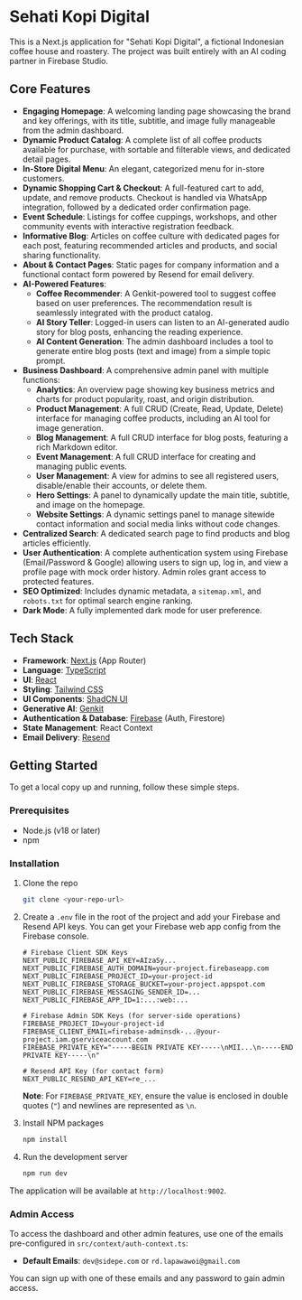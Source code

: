 # Sehati Kopi Digital

This is a Next.js application for "Sehati Kopi Digital", a fictional Indonesian coffee house and roastery. The project was built entirely with an AI coding partner in Firebase Studio.

## Core Features

- **Engaging Homepage**: A welcoming landing page showcasing the brand and key offerings, with its title, subtitle, and image fully manageable from the admin dashboard.
- **Dynamic Product Catalog**: A complete list of all coffee products available for purchase, with sortable and filterable views, and dedicated detail pages.
- **In-Store Digital Menu**: An elegant, categorized menu for in-store customers.
- **Dynamic Shopping Cart & Checkout**: A full-featured cart to add, update, and remove products. Checkout is handled via WhatsApp integration, followed by a dedicated order confirmation page.
- **Event Schedule**: Listings for coffee cuppings, workshops, and other community events with interactive registration feedback.
- **Informative Blog**: Articles on coffee culture with dedicated pages for each post, featuring recommended articles and products, and social sharing functionality.
- **About & Contact Pages**: Static pages for company information and a functional contact form powered by Resend for email delivery.
- **AI-Powered Features**:
    - **Coffee Recommender**: A Genkit-powered tool to suggest coffee based on user preferences. The recommendation result is seamlessly integrated with the product catalog.
    - **AI Story Teller**: Logged-in users can listen to an AI-generated audio story for blog posts, enhancing the reading experience.
    - **AI Content Generation**: The admin dashboard includes a tool to generate entire blog posts (text and image) from a simple topic prompt.
- **Business Dashboard**: A comprehensive admin panel with multiple functions:
    - **Analytics**: An overview page showing key business metrics and charts for product popularity, roast, and origin distribution.
    - **Product Management**: A full CRUD (Create, Read, Update, Delete) interface for managing coffee products, including an AI tool for image generation.
    - **Blog Management**: A full CRUD interface for blog posts, featuring a rich Markdown editor.
    - **Event Management**: A full CRUD interface for creating and managing public events.
    - **User Management**: A view for admins to see all registered users, disable/enable their accounts, or delete them.
    - **Hero Settings**: A panel to dynamically update the main title, subtitle, and image on the homepage.
    - **Website Settings**: A dynamic settings panel to manage sitewide contact information and social media links without code changes.
- **Centralized Search**: A dedicated search page to find products and blog articles efficiently.
- **User Authentication**: A complete authentication system using Firebase (Email/Password & Google) allowing users to sign up, log in, and view a profile page with mock order history. Admin roles grant access to protected features.
- **SEO Optimized**: Includes dynamic metadata, a `sitemap.xml`, and `robots.txt` for optimal search engine ranking.
- **Dark Mode**: A fully implemented dark mode for user preference.

## Tech Stack

- **Framework**: [Next.js](https://nextjs.org/) (App Router)
- **Language**: [TypeScript](https://www.typescriptlang.org/)
- **UI**: [React](https://reactjs.org/)
- **Styling**: [Tailwind CSS](https://tailwindcss.com/)
- **UI Components**: [ShadCN UI](https://ui.shadcn.com/)
- **Generative AI**: [Genkit](https://firebase.google.com/docs/genkit)
- **Authentication & Database**: [Firebase](https://firebase.google.com/) (Auth, Firestore)
- **State Management**: React Context
- **Email Delivery**: [Resend](https://resend.com)

## Getting Started

To get a local copy up and running, follow these simple steps.

### Prerequisites

- Node.js (v18 or later)
- npm

### Installation

1. Clone the repo
   ```sh
   git clone <your-repo-url>
   ```
2. Create a `.env` file in the root of the project and add your Firebase and Resend API keys. You can get your Firebase web app config from the Firebase console.
   ```env
   # Firebase Client SDK Keys
   NEXT_PUBLIC_FIREBASE_API_KEY=AIzaSy...
   NEXT_PUBLIC_FIREBASE_AUTH_DOMAIN=your-project.firebaseapp.com
   NEXT_PUBLIC_FIREBASE_PROJECT_ID=your-project-id
   NEXT_PUBLIC_FIREBASE_STORAGE_BUCKET=your-project.appspot.com
   NEXT_PUBLIC_FIREBASE_MESSAGING_SENDER_ID=...
   NEXT_PUBLIC_FIREBASE_APP_ID=1:...:web:...

   # Firebase Admin SDK Keys (for server-side operations)
   FIREBASE_PROJECT_ID=your-project-id
   FIREBASE_CLIENT_EMAIL=firebase-adminsdk-...@your-project.iam.gserviceaccount.com
   FIREBASE_PRIVATE_KEY="-----BEGIN PRIVATE KEY-----\nMII...\n-----END PRIVATE KEY-----\n"

   # Resend API Key (for contact form)
   NEXT_PUBLIC_RESEND_API_KEY=re_...
   ```
   **Note**: For `FIREBASE_PRIVATE_KEY`, ensure the value is enclosed in double quotes (`"`) and newlines are represented as `\n`.

3. Install NPM packages
   ```sh
   npm install
   ```
4. Run the development server
   ```sh
   npm run dev
   ```

The application will be available at `http://localhost:9002`.

### Admin Access

To access the dashboard and other admin features, use one of the emails pre-configured in `src/context/auth-context.ts`:
- **Default Emails**: `dev@sidepe.com` or `rd.lapawawoi@gmail.com`

You can sign up with one of these emails and any password to gain admin access.
